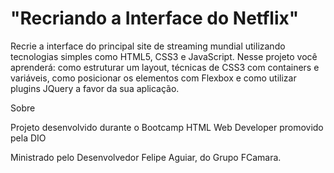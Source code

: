 # "Recriando a Interface do Netflix" 


Recrie a interface do principal site de streaming mundial utilizando tecnologias simples como HTML5, CSS3 e JavaScript. Nesse projeto você aprenderá: como estruturar um layout, técnicas de CSS3 com containers e variáveis, como posicionar os elementos com Flexbox e como utilizar plugins JQuery a favor da sua aplicação.


Sobre

Projeto desenvolvido durante o Bootcamp HTML Web Developer promovido pela DIO

Ministrado pelo Desenvolvedor Felipe Aguiar, do Grupo FCamara.

